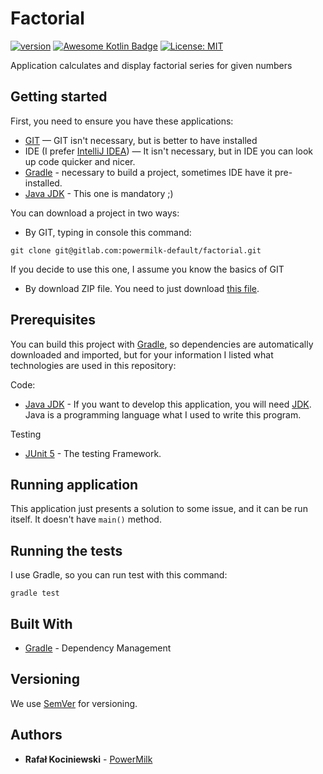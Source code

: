 # Factorial

[![version](https://img.shields.io/badge/version-1.0.3-yellow.svg)](https://semver.org)
[![Awesome Kotlin Badge](https://kotlin.link/awesome-kotlin.svg)](https://github.com/KotlinBy/awesome-kotlin)
[![License: MIT](https://img.shields.io/badge/License-MIT-greem.svg)](https://opensource.org/licenses/MIT)

Application calculates and display factorial series for given numbers

## Getting started

First, you need to ensure you have these applications:

- [GIT](https://git-scm.com/) — GIT isn't necessary, but is better to have installed
- IDE (I prefer [IntelliJ IDEA](https://www.jetbrains.com/idea/)) — It isn't necessary, but in IDE you can look up code
  quicker and nicer.
- [Gradle](https://gradle.org/) - necessary to build a project, sometimes IDE have it pre-installed.
- [Java JDK](https://www.oracle.com/java/technologies/downloads/#java11) - This one is mandatory ;)

You can download a project in two ways:

- By GIT, typing in console this command:

 ```
git clone git@gitlab.com:powermilk-default/factorial.git
 ```

If you decide to use this one, I assume you know the basics of GIT

- By download ZIP file. You need to just
  download [this file](https://gitlab.com/powermilk-default/factorial/-/archive/master/factorial-master.zip).

## Prerequisites

You can build this project with [Gradle](https://gradle.org/), so dependencies are automatically downloaded and
imported, but for your information I listed what technologies are used in this repository:

Code:

- [Java JDK](https://www.java.com/pl/download/) - If you want to develop this application, you will
  need [JDK](https://www.oracle.com/java/technologies/downloads/#java11).
  Java is a programming language what I used to write this program.

Testing

- [JUnit 5](https://junit.org/junit5) - The testing Framework.

## Running application

This application just presents a solution to some issue, and it can be run itself. It doesn't have `main()` method.

## Running the tests

I use Gradle, so you can run test with this command:

```
gradle test
```

## Built With

* [Gradle](https://gradle.org/) - Dependency Management

## Versioning

We use [SemVer](http://semver.org/) for versioning.

## Authors

* **Rafał Kociniewski** - [PowerMilk](https://gitlab.com/rafal.kociniewski)
